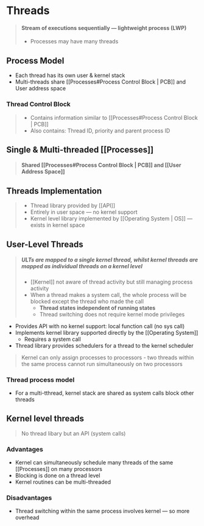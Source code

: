
# Threads
> #### Stream of executions sequentially — lightweight process (LWP)
> - Processes may have many threads

## Process Model
- Each thread has its own user & kernel stack
- Multi-threads share [[Processes#Process Control Block | PCB]] and User address space

### Thread Control Block
> - Contains information similar to [[Processes#Process Control Block | PCB]]
> - Also contains: Thread ID, priority and parent process ID


## Single & Multi-threaded [[Processes]]
> #### Shared [[Processes#Process Control Block | PCB]] and [[User Address Space]]

## Threads Implementation
> - Thread library provided by [[API]]
> - Entirely in user space — no kernel support
> - Kernel level library implemented by [[Operating System | OS]] — exists in kernel space

## User-Level Threads
> ##### ULTs are mapped to a single kernel thread, whilst kernel threads are mapped as individual threads on a kernel level
>  - [[Kernel]] not aware of thread activity but still managing process activity
> - When a thread makes a system call, the whole process will be blocked except the thread who made the call
>	- **Thread states independent of running states**
>	- Thread switching does not require kernel mode privileges

- Provides API with no kernel support: local function call (no sys call)
- Implements kernel library supported directly by the [[Operating System]]
	- Requires a system call
- Thread library provides schedulers for a thread to the kernel scheduler

> Kernel can only assign processes to processors - two threads within the same process cannot run simultaneously on two processors

### Thread process model
- For a multi-tthread, kernel stack are shared as system calls block other threads

## Kernel level threads
> No thread libary but an API (system calls)
> 
### Advantages
- Kernel can simultaneously schedule many threads of the same [[Processes]] on many processors
- Blocking is done on a thread level
- Kernel routines can be multi-threaded

### Disadvantages
- Thread switching within the same process involves kernel — so more overhead
